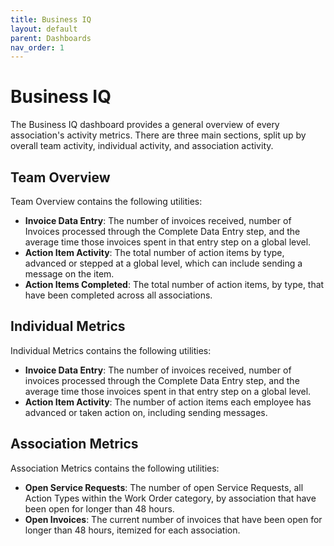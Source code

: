 ```yaml
---
title: Business IQ
layout: default
parent: Dashboards
nav_order: 1
---
```


# Business IQ

The Business IQ dashboard provides a general overview of every association's activity metrics. There are three main sections, split up by overall team activity, individual activity, and association activity. 

## Team Overview
Team Overview contains the following utilities:

- **Invoice Data Entry**: The number of invoices received, number of Invoices processed through the Complete Data Entry step, and the average time those invoices spent in that entry step on a global level.
- **Action Item Activity**: The total number of action items by type, advanced or stepped at a global level, which can include sending a message on the item.
- **Action Items Completed**: The total number of action items, by type, that have been completed across all associations.

## Individual Metrics
Individual Metrics contains the following utilities:
- **Invoice Data Entry**: The number of invoices received, number of invoices processed through the Complete Data Entry step, and the average time those invoices spent in that entry step on a global level.
- **Action Item Activity**: The number of action items each employee has advanced or taken action on, including sending messages.

## Association Metrics
Association Metrics contains the following utilities:
- **Open Service Requests**: The number of open Service Requests, all Action Types within the Work Order category, by association that have been open for longer than 48 hours.
- **Open Invoices**: The current number of invoices that have been open for longer than 48 hours, itemized for each association. 

